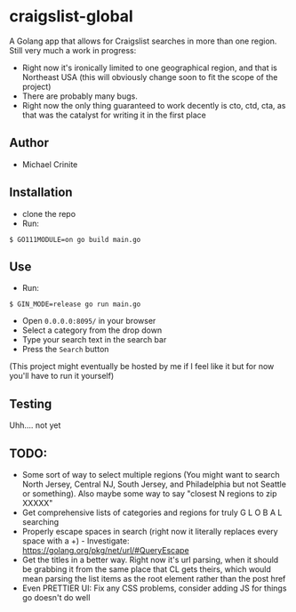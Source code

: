 # craigslist-global
A Golang app that allows for Craigslist searches in more than one region.
Still very much a work in progress:
- Right now it's ironically limited to one geographical region, and that is Northeast USA (this will obviously change soon to fit the scope of the project)
- There are probably many bugs.
- Right now the only thing guaranteed to work decently is cto, ctd, cta, as that was the catalyst for writing it in the first place

## Author
- Michael Crinite

## Installation
- clone the repo
- Run:
```
$ GO111MODULE=on go build main.go
```

## Use
- Run:
```
$ GIN_MODE=release go run main.go
```
- Open `0.0.0.0:8095/` in your browser
- Select a category from the drop down
- Type your search text in the search bar
- Press the `Search` button

(This project might eventually be hosted by me if I feel like it but for now you'll have to run it yourself)

## Testing
Uhh.... not yet

## TODO:
- Some sort of way to select multiple regions (You might want to search North Jersey, Central NJ, South Jersey, and Philadelphia but not Seattle or something). Also maybe some way to say "closest N regions to zip XXXXX"
- Get comprehensive lists of categories and regions for truly G L O B A L searching
- Properly escape spaces in search (right now it literally replaces every space with a +) - Investigate: https://golang.org/pkg/net/url/#QueryEscape
- Get the titles in a better way. Right now it's url parsing, when it should be grabbing it from the same place that CL gets theirs, which would mean parsing the list items as the root element rather than the post href
- Even PRETTIER UI: Fix any CSS problems, consider adding JS for things go doesn't do well


